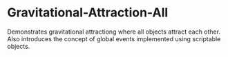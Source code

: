 # Gravitational-Attraction-All
 Demonstrates gravitational attractiong where all objects attract each other.  Also introduces the concept of global events implemented using scriptable objects.
